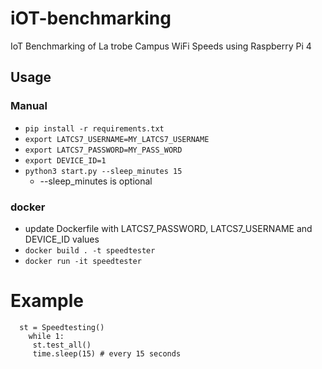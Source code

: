 

# iOT-benchmarking
IoT Benchmarking of La trobe Campus WiFi Speeds using Raspberry Pi 4



## Usage
### Manual
  - `pip install -r requirements.txt`
  - `export LATCS7_USERNAME=MY_LATCS7_USERNAME`
  - `export LATCS7_PASSWORD=MY_PASS_WORD`
  - `export DEVICE_ID=1`
  - `python3 start.py --sleep_minutes 15`
    - --sleep_minutes is optional
### docker
  - update Dockerfile with LATCS7_PASSWORD, LATCS7_USERNAME and DEVICE_ID values
  - `docker build . -t speedtester`
  - `docker run -it speedtester`

# Example

      st = Speedtesting()
	    while 1:
  	     st.test_all()
  	     time.sleep(15) # every 15 seconds
